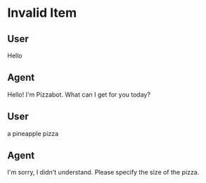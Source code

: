 # Invalid Item

## User
Hello

## Agent
Hello! I'm Pizzabot. What can I get for you today?

## User
a pineapple pizza

## Agent
I'm sorry, I didn't understand. Please specify the size of the pizza.
